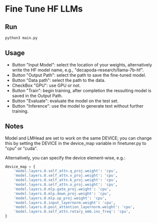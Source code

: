 # Fine Tune HF LLMs

## Run

```bash
python3 main.py
```

## Usage

 - Button "Input Model": select the location of your weights, alternatively write the HF model name, e.g., "decapoda-research/llama-7b-hf".
 - Button "Output Path": select the path to save the fine-tuned model.
 - Button "Data path": select the path to the data.
 - CheckBox "GPU": use GPU or not.
 - Button "Train": begin training, after completion the ressulting model is saved in the Output Path.
 - Button "Evaluate": evaluate the model on the test set.
 - Button "Inference": use the model to generate text without further training.


## Notes

Model and LMHead are set to work on the same DEVICE; you can change this by setting the DEVICE in the device_map variable in finetuner.py to "cpu" or "cuda".

Alternatively, you can specify the device element-wise, e.g.:

```python
device_map = {
    'model.layers.0.self_attn.q_proj.weight': 'cpu',
    'model.layers.0.self_attn.v_proj.weight': 'cpu',
    'model.layers.0.self_attn.k_proj.weight': 'cpu',
    'model.layers.0.self_attn.o_proj.weight': 'cpu',
    'model.layers.0.mlp.gate_proj.weight': 'cpu',
    'model.layers.0.mlp.down_proj.weight': 'cpu',
    'model.layers.0.mlp.up_proj.weight': 'cpu',
    'model.layers.0.input_layernorm.weight': 'cpu',
    'model.layers.0.post_attention_layernorm.weight': 'cpu',
    'model.layers.0.self_attn.rotary_emb.inv_freq': 'cpu',
}
```

